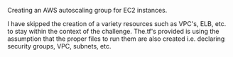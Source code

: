 Creating an AWS autoscaling group for EC2 instances. 

I have skipped the creation of a variety resources such as VPC's, ELB, etc. to stay within the context of the challenge. The.tf's provided is using the assumption that the proper files to run them are also created i.e. declaring security groups, VPC, subnets, etc. 

